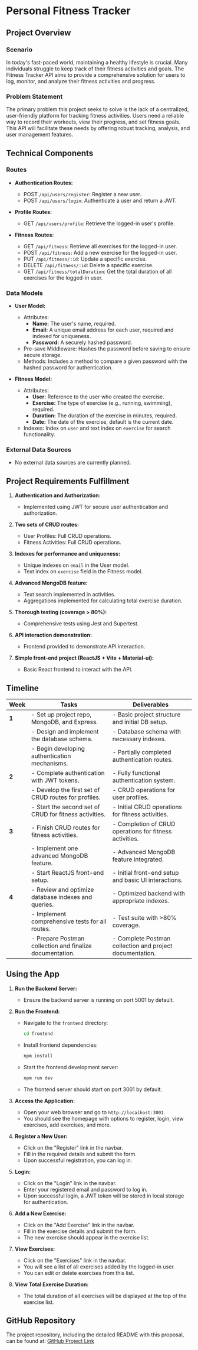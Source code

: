 # Personal Fitness Tracker

## Project Overview

### Scenario

In today's fast-paced world, maintaining a healthy lifestyle is crucial. Many individuals struggle to keep track of their fitness activities and goals. The Fitness Tracker API aims to provide a comprehensive solution for users to log, monitor, and analyze their fitness activities and progress.

### Problem Statement

The primary problem this project seeks to solve is the lack of a centralized, user-friendly platform for tracking fitness activities. Users need a reliable way to record their workouts, view their progress, and set fitness goals. This API will facilitate these needs by offering robust tracking, analysis, and user management features.

## Technical Components

### Routes

- **Authentication Routes:**

  - POST `/api/users/register`: Register a new user.
  - POST `/api/users/login`: Authenticate a user and return a JWT.

- **Profile Routes:**

  - GET `/api/users/profile`: Retrieve the logged-in user's profile.

- **Fitness Routes:**
  - GET `/api/fitness`: Retrieve all exercises for the logged-in user.
  - POST `/api/fitness`: Add a new exercise for the logged-in user.
  - PUT `/api/fitness/:id`: Update a specific exercise.
  - DELETE `/api/fitness/:id`: Delete a specific exercise.
  - GET `/api/fitness/totalDuration`: Get the total duration of all exercises for the logged-in user.

### Data Models

- **User Model:**

  - Attributes:
    - **Name:** The user's name, required.
    - **Email:** A unique email address for each user, required and indexed for uniqueness.
    - **Password:** A securely hashed password.
  - Pre-save Middleware: Hashes the password before saving to ensure secure storage.
  - Methods: Includes a method to compare a given password with the hashed password for authentication.

- **Fitness Model:**
  - Attributes:
    - **User:** Reference to the user who created the exercise.
    - **Exercise:** The type of exercise (e.g., running, swimming), required.
    - **Duration:** The duration of the exercise in minutes, required.
    - **Date:** The date of the exercise, default is the current date.
  - Indexes: Index on `user` and text index on `exercise` for search functionality.

### External Data Sources

- No external data sources are currently planned.
## Project Requirements Fulfillment

1. **Authentication and Authorization:**

   - Implemented using JWT for secure user authentication and authorization.

2. **Two sets of CRUD routes:**

   - User Profiles: Full CRUD operations.
   - Fitness Activities: Full CRUD operations.

3. **Indexes for performance and uniqueness:**

   - Unique indexes on `email` in the User model.
   - Text index on `exercise` field in the Fitness model.

4. **Advanced MongoDB feature:**

   - Text search implemented in activities.
   - Aggregations implemented for calculating total exercise duration.

5. **Thorough testing (coverage > 80%):**

   - Comprehensive tests using Jest and Supertest.

6. **API interaction demonstration:**

   - Frontend provided to demonstrate API interaction.

7. **Simple front-end project (ReactJS + Vite + Material-ui):**
   - Basic React frontend to interact with the API.

## Timeline

| **Week** | **Tasks**                                                | **Deliverables**                                         |
| -------- | -------------------------------------------------------- | -------------------------------------------------------- |
| **1**    | - Set up project repo, MongoDB, and Express.             | - Basic project structure and initial DB setup.          |
|          | - Design and implement the database schema.              | - Database schema with necessary indexes.                |
|          | - Begin developing authentication mechanisms.            | - Partially completed authentication routes.             |
| **2**    | - Complete authentication with JWT tokens.               | - Fully functional authentication system.                |
|          | - Develop the first set of CRUD routes for profiles.     | - CRUD operations for user profiles.                     |
|          | - Start the second set of CRUD for fitness activities.   | - Initial CRUD operations for fitness activities.        |
| **3**    | - Finish CRUD routes for fitness activities.             | - Completion of CRUD operations for fitness activities.  |
|          | - Implement one advanced MongoDB feature.                | - Advanced MongoDB feature integrated.                   |
|          | - Start ReactJS front-end setup.                         | - Initial front-end setup and basic UI interactions.     |
| **4**    | - Review and optimize database indexes and queries.      | - Optimized backend with appropriate indexes.            |
|          | - Implement comprehensive tests for all routes.          | - Test suite with >80% coverage.                         |
|          | - Prepare Postman collection and finalize documentation. | - Complete Postman collection and project documentation. |

## Using the App

1. **Run the Backend Server:**

   - Ensure the backend server is running on port 5001 by default.

2. **Run the Frontend:**

   - Navigate to the `frontend` directory:

     ```sh
     cd frontend
     ```

   - Install frontend dependencies:

     ```sh
     npm install
     ```

   - Start the frontend development server:

     ```sh
     npm run dev
     ```

   - The frontend server should start on port 3001 by default.

3. **Access the Application:**

   - Open your web browser and go to `http://localhost:3001`.
   - You should see the homepage with options to register, login, view exercises, add exercises, and more.

4. **Register a New User:**

   - Click on the "Register" link in the navbar.
   - Fill in the required details and submit the form.
   - Upon successful registration, you can log in.

5. **Login:**

   - Click on the "Login" link in the navbar.
   - Enter your registered email and password to log in.
   - Upon successful login, a JWT token will be stored in local storage for authentication.

6. **Add a New Exercise:**

   - Click on the "Add Exercise" link in the navbar.
   - Fill in the exercise details and submit the form.
   - The new exercise should appear in the exercise list.

7. **View Exercises:**

   - Click on the "Exercises" link in the navbar.
   - You will see a list of all exercises added by the logged-in user.
   - You can edit or delete exercises from this list.

8. **View Total Exercise Duration:**

   - The total duration of all exercises will be displayed at the top of the exercise list.

## GitHub Repository

The project repository, including the detailed README with this proposal, can be found at: [GitHub Project Link](https://github.com/vtranuw/Personal-Fitness-Tracker-API)
